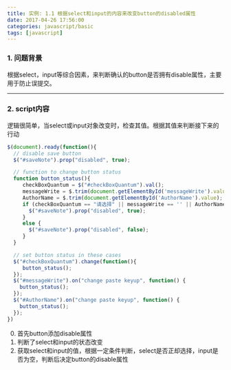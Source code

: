 ```yaml
---
title: 实例: 1.1 根据select和input的内容来改变button的disabled属性
date: 2017-04-26 17:56:00
categories: javascript/basic
tags: [javascript]
---
```

### 1. 问题背景
根据select，input等综合因素，来判断确认的button是否拥有disable属性，主要用于防止误提交。

---

### 2. script内容
逻辑很简单，当select或input对象改变时，检查其值。根据其值来判断接下来的行动
``` javascript
$(document).ready(function(){
  // disable save button
  $("#saveNote").prop("disabled", true);

  // function to change button status
  function button_status(){
     checkBoxQuantum = $("#checkBoxQuantum").val();
     messageWrite = $.trim(document.getElementById('messageWrite').value);
     AuthorName = $.trim(document.getElementById('AuthorName').value);
     if (checkBoxQuantum == "请选择" || messageWrite == '' || AuthorName == ''){
       $("#saveNote").prop("disabled", true);
     }
     else {
       $("#saveNote").prop("disabled", false);
     }
  }

  // set button status in these cases
  $("#checkBoxQuantum").change(function(){
     button_status();
  });
  $("#messageWrite").on("change paste keyup", function() {
    button_status();
  });
  $("#AuthorName").on("change paste keyup", function() {
    button_status();
  });
})
```
>
0. 首先button添加disable属性
1. 判断了select和input的状态改变
2. 获取select和input的值，根据一定条件判断，select是否正却选择，input是否为空，判断后决定button的disable属性
